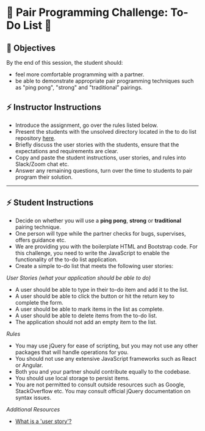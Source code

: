 # 🙌 Pair Programming Challenge: To-Do List 🙌

## 🎯 Objectives

By the end of this session, the student should:

- feel more comfortable programming with a partner.
- be able to demonstrate appropriate pair programming techniques such as "ping pong", "strong" and "traditional" pairings.

## ⚡️ Instructor Instructions
- Introduce the assignment, go over the rules listed below.
- Present the students with the unsolved directory located in the to do list repository [here](https://github.com/acd37/technical-coding-interview-challenges/tree/master/pair-programming/todo/Unsolved).
- Briefly discuss the user stories with the students, ensure that the expectations and requirements are clear.
- Copy and paste the student instructions, user stories, and rules into Slack/Zoom chat etc.
- Answer any remaining questions, turn over the time to students to pair program their solution.

---

## ⚡️ Student Instructions
- Decide on whether you will use a **ping pong**, **strong** or **traditional** pairing technique.
- One person will type while the partner checks for bugs, supervises, offers guidance etc.
- We are providing you with the boilerplate HTML and Bootstrap code. For this challenge,
you need to write the JavaScript to enable the functionality of the to-do list application.
- Create a simple to-do list that meets the following user stories:

*User Stories (what your application should be able to do)*
- A user should be able to type in their to-do item and add it to the list.
- A user should be able to click the button or hit the return key to complete the form.
- A user should be able to mark items in the list as complete.
- A user should be able to delete items from the to-do list.
- The application should not add an empty item to the list.


*Rules*
- You may use jQuery for ease of scripting, but you may not use any other packages that will handle operations for you.
- You should not use any extensive JavaScript frameworks such as React or Angular.
- Both you and your partner should contribute equally to the codebase.
- You should use local storage to persist items.
- You are not permitted to consult outside resources such as Google, StackOverflow etc. You may consult official jQuery documentation on syntax issues.

*Additional  Resources*
- [What is a 'user story'?](http://www.agilemodeling.com/artifacts/userStory.htm)